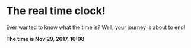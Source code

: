 # The real time clock!

Ever wanted to know what the time is? Well, your journey is about to end!

**The time is Nov 29, 2017, 10:08**